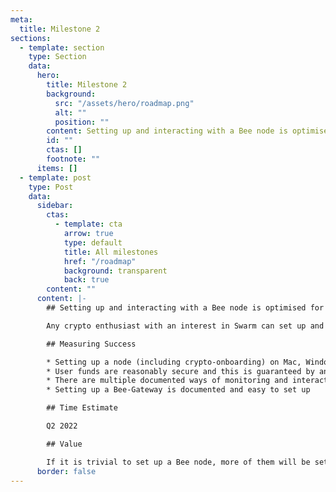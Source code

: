 ```yaml
---
meta:
  title: Milestone 2
sections:
  - template: section
    type: Section
    data:
      hero:
        title: Milestone 2
        background:
          src: "/assets/hero/roadmap.png"
          alt: ""
          position: ""
        content: Setting up and interacting with a Bee node is optimised for ease-of-use
        id: ""
        ctas: []
        footnote: ""
      items: []
  - template: post
    type: Post
    data:
      sidebar:
        ctas:
          - template: cta
            arrow: true
            type: default
            title: All milestones
            href: "/roadmap"
            background: transparent
            back: true
        content: ""
      content: |-
        ## Setting up and interacting with a Bee node is optimised for ease-of-use

        Any crypto enthusiast with an interest in Swarm can set up and run a Bee node easily.

        ## Measuring Success

        * Setting up a node (including crypto-onboarding) on Mac, Windows and Linux can be done in under 30' in >70% of the cases (both mainnet and testnet)
        * User funds are reasonably secure and this is guaranteed by an audit
        * There are multiple documented ways of monitoring and interacting with a Bee node
        * Setting up a Bee-Gateway is documented and easy to set up

        ## Time Estimate

        Q2 2022

        ## Value

        If it is trivial to set up a Bee node, more of them will be set up, which will result in a stronger network. More people will be able to publish and access content (Milestone #1). Through the gateway set-up, developers and communities can easily access the Swarm network.
      border: false
---
```

